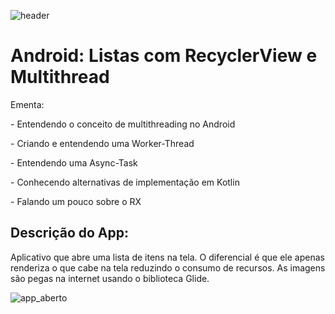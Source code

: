 ![header](D:\Programation\socean\samsung_ocean_listas\header.png)

# Android:  Listas com RecyclerView e Multithread

Ementa:

\- Entendendo o conceito de multithreading no Android

\- Criando e entendendo uma Worker-Thread

\- Entendendo uma Async-Task

\- Conhecendo alternativas de implementação em Kotlin

\- Falando um pouco sobre o RX

## Descrição do App:

Aplicativo que abre uma lista de itens na tela. O diferencial é que ele apenas renderiza o que cabe na tela reduzindo o consumo de recursos. As imagens são pegas na internet usando o biblioteca Glide.

![app_aberto](D:\Programation\socean\samsung_ocean_listas\app_aberto.png)
